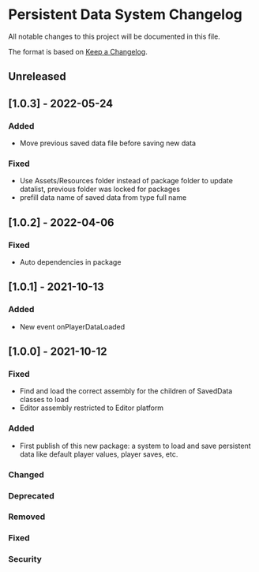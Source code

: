 # Persistent Data System Changelog
All notable changes to this project will be documented in this file.

The format is based on [Keep a Changelog](https://keepachangelog.com/en/1.0.0/).

## Unreleased

## [1.0.3] - 2022-05-24

### Added
- Move previous saved data file before saving new data

### Fixed
- Use Assets/Resources folder instead of package folder to update datalist, previous folder was locked for packages
- prefill data name of saved data from type full name

## [1.0.2] - 2022-04-06

### Fixed
- Auto dependencies in package

## [1.0.1] - 2021-10-13

### Added
- New event onPlayerDataLoaded

## [1.0.0] - 2021-10-12

### Fixed
- Find and load the correct assembly for the children of SavedData classes to load
- Editor assembly restricted to Editor platform

### Added
- First publish of this new package: a system to load and save persistent data like default player values, player saves, etc.

### Changed

### Deprecated

### Removed

### Fixed

### Security
